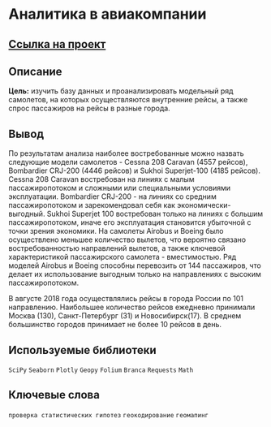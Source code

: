 # Аналитика в авиакомпании

## [Ссылка на проект](https://github.com/KSingular/yp_da_projects/blob/17fc4d577f71f792866db8cb86cc519eebdc6a03/set_05_avia_geo/set_05_avia_geo.ipynb)

## Описание
**Цель:** изучить базу данных и проанализировать модельный ряд самолетов, на которых осуществляются внутренние рейсы, а также спрос пассажиров на рейсы в разные города.

## Вывод

По результатам анализа наиболее востребованные можно назвать следующие модели самолетов - Cessna 208 Caravan (4557 рейсов), Bombardier CRJ-200 (4446 рейсов) и Sukhoi Superjet-100 (4185 рейсов). Cessna 208 Caravan востребован на линиях с малым пассажиропотоком и сложными или специальными условиями эксплуатации. Bombardier CRJ-200 - на линиях со средним пассажиропотоком и зарекомендовал себя как экономически-выгодный. Sukhoi Superjet 100 востребован только на линиях с большим пассажиропотоком, иначе его эксплуатация становится убыточной с точки зрения экономики. На самолеты Airobus и Boeing было осуществлено меньшее количество вылетов, что вероятно связано востребованностью направлений вылетов, а также ключевой характеристикой пассажирского самолета - вместимостью. Ряд моделей Airobus и Boeing способны перевозить от 144 пассажиров, что делает их использование выгодным только на направлениях с высоким пассажиропотоком.

В августе 2018 года осуществлялись рейсы в города России по 101 направлению. Наибольшее количество рейсов ежедневно принимали Москва (130), Санкт-Петербург (31) и Новосибирск(17). В среднем большинство городов принимает не более 10 рейсов в день.

## Используемые библиотеки

`SciPy` `Seaborn` `Plotly` `Geopy` `Folium` `Branca` `Requests` `Math` 

## Ключевые слова
`проверка статистических гипотез` `геокодирование` `геомапинг`
